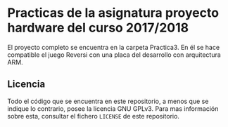 # Practicas de la asignatura proyecto hardware del curso 2017/2018
El proyecto completo se encuentra en la carpeta Practica3. En él se hace compatible el juego Reversi con una placa del desarrollo con arquitectura ARM.

## Licencia
Todo el código que se encuentra en este repositorio, a menos que se indique lo contrario, posee la licencia GNU GPLv3. Para mas información sobre esta, consultar el fichero `LICENSE` de este repositorio.
